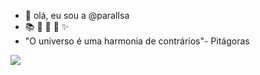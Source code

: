 - 👋 olá, eu sou a @paralIsa
- 📚 👻 🍒 🧠 ✨
- "O universo é uma harmonia de contrários"- Pitágoras

<img src="https://img.freepik.com/fotos-premium/recebendo-informacoes-pelo-cerebro-de-livros_594857-1318.jpg">
